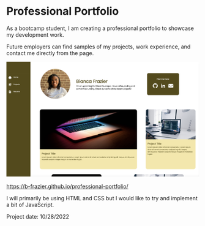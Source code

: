 # Professional Portfolio

As a bootcamp student, I am creating a professional portfolio to showcase my development work.

Future employers can find samples of my projects, work experience, and contact me directly from the page.

<img src= "assets/images/portfolio-page.png" width="700">

https://b-frazier.github.io/professional-portfolio/

I will primarily be using HTML and CSS but I would like to try and implement a bit of JavaScript.

Project date: 10/28/2022